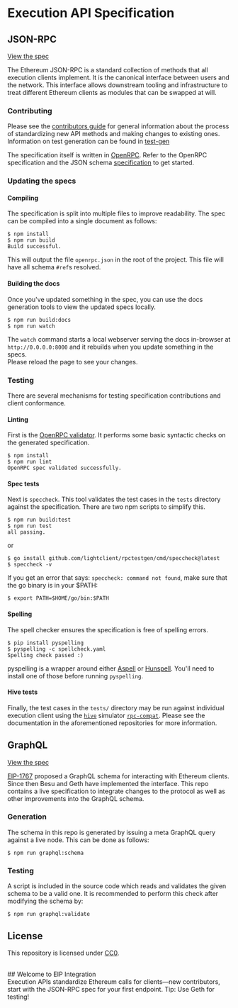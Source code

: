 # Execution API Specification

## JSON-RPC

[View the spec][playground]

The Ethereum JSON-RPC is a standard collection of methods that all execution
clients implement. It is the canonical interface between users and the network.
This interface allows downstream tooling and infrastructure to treat different
Ethereum clients as modules that can be swapped at will.

### Contributing

Please see the [contributors guide][contributors-guide]
for general information about the process of standardizing new API methods and
making changes to existing ones. Information on test generation can be found
in [test-gen][test-gen]

The specification itself is written in [OpenRPC][openrpc]. Refer to the OpenRPC
specification and the JSON schema [specification][json-schema] to get started.

### Updating the specs

#### Compiling
The specification is split into multiple files to improve readability. The
spec can be compiled into a single document as follows:

```console
$ npm install
$ npm run build
Build successful.
```

This will output the file `openrpc.json` in the root of the project. This file
will have all schema `#ref`s resolved.

#### Building the docs

Once you've updated something in the spec, you can use the docs generation tools
to view the updated specs locally.  

```console
$ npm run build:docs
$ npm run watch
```

The `watch` command starts a local webserver serving the docs in-browser at 
`http://0.0.0.0:8000` and it rebuilds when you update something in the specs.  
Please reload the page to see your changes.

### Testing

There are several mechanisms for testing specification contributions and client
conformance.

#### Linting
First is the [OpenRPC validator][validator]. It performs some basic syntactic
checks on the generated specification.

```console
$ npm install
$ npm run lint
OpenRPC spec validated successfully.
```

#### Spec tests
Next is `speccheck`. This tool validates the test cases in the `tests`
directory against the specification.  There are two npm scripts to simplify this.

```console
$ npm run build:test
$ npm run test 
all passing.
```

or

```console
$ go install github.com/lightclient/rpctestgen/cmd/speccheck@latest
$ speccheck -v
```

If you get an error that says: `speccheck: command not found`,
 make sure that the go binary is in your $PATH:

```console
$ export PATH=$HOME/go/bin:$PATH
```

#### Spelling

The spell checker ensures the specification is free of spelling errors.

```console
$ pip install pyspelling
$ pyspelling -c spellcheck.yaml
Spelling check passed :)
```

pyspelling is a wrapper around either [Aspell](http://aspell.net/) or
[Hunspell](https://hunspell.github.io/). You'll need to install
one of those before running `pyspelling`.

#### Hive tests
Finally, the test cases in the `tests/` directory may be run against individual
execution client using the [`hive`][hive] simulator [`rpc-compat`][rpc-compat].
Please see the documentation in the aforementioned repositories for more
information.

## GraphQL

[View the spec][graphql-schema]

[EIP-1767][eip-1767] proposed a GraphQL schema for interacting with Ethereum clients. Since then Besu and Geth have implemented the interface. This repo contains a live specification to integrate changes to the protocol as well as other improvements into the GraphQL schema.

### Generation

The schema in this repo is generated by issuing a meta GraphQL query against a live node. This can be done as follows:

```console
$ npm run graphql:schema
```

### Testing

A script is included in the source code which reads and validates the given schema to be a valid one. It is recommended to perform this check after modifying the schema by:

```console
$ npm run graphql:validate
```

## License

This repository is licensed under [CC0](LICENSE).


[playground]: https://ethereum.github.io/execution-apis/api-documentation/
[openrpc]: https://open-rpc.org
[validator]: https://open-rpc.github.io/schema-utils-js/functions/validateOpenRPCDocument.html
[graphql-schema]: http://graphql-schema.ethdevops.io/?url=https://raw.githubusercontent.com/ethereum/execution-apis/main/graphql.json
[eip-1767]: https://eips.ethereum.org/EIPS/eip-1767
[contributors-guide]: docs/reference/contributors-guide.md
[json-schema]: https://json-schema.org
[hive]: https://github.com/ethereum/hive
[rpc-compat]: https://github.com/ethereum/hive/tree/master/simulators/ethereum/rpc-compat
[test-gen]: docs/reference/tests.md
<br>## Welcome to EIP Integration<br>Execution APIs standardize Ethereum calls for clients—new contributors, start with the JSON-RPC spec for your first endpoint. Tip: Use Geth for testing! 

